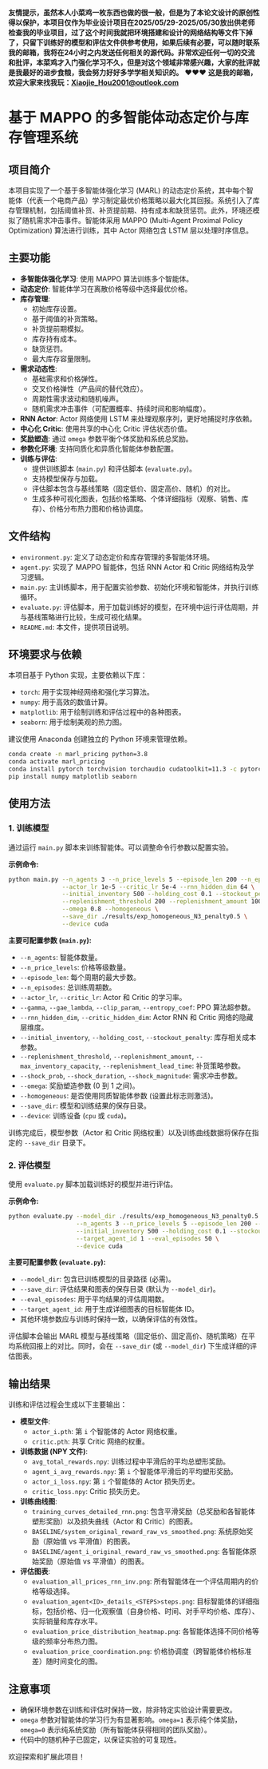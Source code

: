 **友情提示，虽然本人小菜鸡一枚东西也做的很一般，但是为了本论文设计的原创性得以保护，本项目仅作为毕业设计项目在2025/05/29-2025/05/30放出供老师检查我的毕业项目，过了这个时间我就把环境搭建和设计的网络结构等文件下掉了，只留下训练好的模型和评估文件供参考使用，如果后续有必要，可以随时联系我的邮箱，我将在24小时之内发送任何相关的源代码。非常欢迎任何一切的交流和批评，本菜鸡才入门强化学习不久，但是对这个领域非常感兴趣，大家的批评就是我最好的进步食粮，我会努力好好多学学相关知识的。** ❤️❤️❤️
**这是我的邮箱，欢迎大家来找我玩：Xiaojie_Hou2001@outlook.com**

# 基于 MAPPO 的多智能体动态定价与库存管理系统

## 项目简介

本项目实现了一个基于多智能体强化学习 (MARL) 的动态定价系统，其中每个智能体（代表一个电商产品）学习制定最优价格策略以最大化其回报。系统引入了库存管理机制，包括阈值补货、补货提前期、持有成本和缺货惩罚。此外，环境还模拟了随机需求冲击事件。智能体采用 MAPPO (Multi-Agent Proximal Policy Optimization) 算法进行训练，其中 Actor 网络包含 LSTM 层以处理时序信息。

## 主要功能

*   **多智能体强化学习**: 使用 MAPPO 算法训练多个智能体。
*   **动态定价**: 智能体学习在离散价格等级中选择最优价格。
*   **库存管理**:
    *   初始库存设置。
    *   基于阈值的补货策略。
    *   补货提前期模拟。
    *   库存持有成本。
    *   缺货惩罚。
    *   最大库存容量限制。
*   **需求动态性**:
    *   基础需求和价格弹性。
    *   交叉价格弹性（产品间的替代效应）。
    *   周期性需求波动和随机噪声。
    *   随机需求冲击事件（可配置概率、持续时间和影响幅度）。
*   **RNN Actor**: Actor 网络使用 LSTM 来处理观察序列，更好地捕捉时序依赖。
*   **中心化 Critic**: 使用共享的中心化 Critic 评估状态价值。
*   **奖励塑造**: 通过 `omega` 参数平衡个体奖励和系统总奖励。
*   **参数化环境**: 支持同质化和异质化智能体参数配置。
*   **训练与评估**:
    *   提供训练脚本 (`main.py`) 和评估脚本 (`evaluate.py`)。
    *   支持模型保存与加载。
    *   评估脚本包含与基线策略（固定低价、固定高价、随机）的对比。
    *   生成多种可视化图表，包括价格策略、个体详细指标（观察、销售、库存）、价格分布热力图和价格协调度。

## 文件结构

*   `environment.py`: 定义了动态定价和库存管理的多智能体环境。
*   `agent.py`: 实现了 MAPPO 智能体，包括 RNN Actor 和 Critic 网络结构及学习逻辑。
*   `main.py`: 主训练脚本，用于配置实验参数、初始化环境和智能体，并执行训练循环。
*   `evaluate.py`: 评估脚本，用于加载训练好的模型，在环境中运行评估周期，并与基线策略进行比较，生成可视化结果。
*   `README.md`: 本文件，提供项目说明。

## 环境要求与依赖

本项目基于 Python 实现，主要依赖以下库：

*   `torch`: 用于实现神经网络和强化学习算法。
*   `numpy`: 用于高效的数值计算。
*   `matplotlib`: 用于绘制训练和评估过程中的各种图表。
*   `seaborn`: 用于绘制美观的热力图。

建议使用 Anaconda 创建独立的 Python 环境来管理依赖。

```bash
conda create -n marl_pricing python=3.8
conda activate marl_pricing
conda install pytorch torchvision torchaudio cudatoolkit=11.3 -c pytorch # 根据您的 CUDA 版本调整
pip install numpy matplotlib seaborn
```

## 使用方法

### 1. 训练模型

通过运行 `main.py` 脚本来训练智能体。可以调整命令行参数以配置实验。

**示例命令:**

```bash
python main.py --n_agents 3 --n_price_levels 5 --episode_len 200 --n_episodes 10000 \
               --actor_lr 1e-5 --critic_lr 5e-4 --rnn_hidden_dim 64 \
               --initial_inventory 500 --holding_cost 0.1 --stockout_penalty 0.5 \
               --replenishment_threshold 200 --replenishment_amount 100 --replenishment_lead_time 5 \
               --omega 0.8 --homogeneous \
               --save_dir ./results/exp_homogeneous_N3_penalty0.5 \
               --device cuda
```

**主要可配置参数 (`main.py`):**

*   `--n_agents`: 智能体数量。
*   `--n_price_levels`: 价格等级数量。
*   `--episode_len`: 每个周期的最大步数。
*   `--n_episodes`: 总训练周期数。
*   `--actor_lr`, `--critic_lr`: Actor 和 Critic 的学习率。
*   `--gamma`, `--gae_lambda`, `--clip_param`, `--entropy_coef`: PPO 算法超参数。
*   `--rnn_hidden_dim`, `--critic_hidden_dim`: Actor RNN 和 Critic 网络的隐藏层维度。
*   `--initial_inventory`, `--holding_cost`, `--stockout_penalty`: 库存相关成本参数。
*   `--replenishment_threshold`, `--replenishment_amount`, `--max_inventory_capacity`, `--replenishment_lead_time`: 补货策略参数。
*   `--shock_prob`, `--shock_duration`, `--shock_magnitude`: 需求冲击参数。
*   `--omega`: 奖励塑造参数 (0 到 1 之间)。
*   `--homogeneous`: 是否使用同质智能体参数 (设置此标志则激活)。
*   `--save_dir`: 模型和训练结果的保存目录。
*   `--device`: 训练设备 (`cpu` 或 `cuda`)。

训练完成后，模型参数（Actor 和 Critic 网络权重）以及训练曲线数据将保存在指定的 `--save_dir` 目录下。

### 2. 评估模型

使用 `evaluate.py` 脚本加载训练好的模型并进行评估。

**示例命令:**

```bash
python evaluate.py --model_dir ./results/exp_homogeneous_N3_penalty0.5 \
                   --n_agents 3 --n_price_levels 5 --episode_len 200 --homogeneous \
                   --initial_inventory 500 --holding_cost 0.1 --stockout_penalty 0.5 \
                   --target_agent_id 1 --eval_episodes 50 \
                   --device cuda
```

**主要可配置参数 (`evaluate.py`):**

*   `--model_dir`: 包含已训练模型的目录路径 (必需)。
*   `--save_dir`: 评估结果和图表的保存目录 (默认为 `--model_dir`)。
*   `--eval_episodes`: 用于平均结果的评估周期数。
*   `--target_agent_id`: 用于生成详细图表的目标智能体 ID。
*   其他环境参数应与训练时保持一致，以确保评估的有效性。

评估脚本会输出 MARL 模型与基线策略（固定低价、固定高价、随机策略）在平均系统回报上的对比。同时，会在 `--save_dir` (或 `--model_dir`) 下生成详细的评估图表。

## 输出结果

训练和评估过程会生成以下主要输出：

*   **模型文件**:
    *   `actor_i.pth`: 第 `i` 个智能体的 Actor 网络权重。
    *   `critic.pth`: 共享 Critic 网络的权重。
*   **训练数据 (NPY 文件)**:
    *   `avg_total_rewards.npy`: 训练过程中平滑后的平均总塑形奖励。
    *   `agent_i_avg_rewards.npy`: 第 `i` 个智能体平滑后的平均塑形奖励。
    *   `actor_i_loss.npy`: 第 `i` 个智能体的 Actor 损失历史。
    *   `critic_loss.npy`: Critic 损失历史。
*   **训练曲线图**:
    *   `training_curves_detailed_rnn.png`: 包含平滑奖励（总奖励和各智能体塑形奖励）以及损失曲线（Actor 和 Critic）的图表。
    *   `BASELINE/system_original_reward_raw_vs_smoothed.png`: 系统原始奖励（原始值 vs 平滑值）的图表。
    *   `BASELINE/agent_i_original_reward_raw_vs_smoothed.png`: 各智能体原始奖励（原始值 vs 平滑值）的图表。
*   **评估图表**:
    *   `evaluation_all_prices_rnn_inv.png`: 所有智能体在一个评估周期内的价格等级选择。
    *   `evaluation_agent<ID>_details_<STEPS>steps.png`: 目标智能体的详细指标，包括价格、归一化观察值（自身价格、时间、对手平均价格、库存）、实际销量和库存水平。
    *   `evaluation_price_distribution_heatmap.png`: 各智能体选择不同价格等级的频率分布热力图。
    *   `evaluation_price_coordination.png`: 价格协调度（跨智能体价格标准差）随时间变化的图。

## 注意事项

*   确保环境参数在训练和评估时保持一致，除非特定实验设计需要更改。
*   `omega` 参数对智能体的学习行为有显著影响。`omega=1` 表示纯个体奖励，`omega=0` 表示纯系统奖励（所有智能体获得相同的团队奖励）。
*   代码中的随机种子已固定，以保证实验的可复现性。

欢迎探索和扩展此项目！ 
